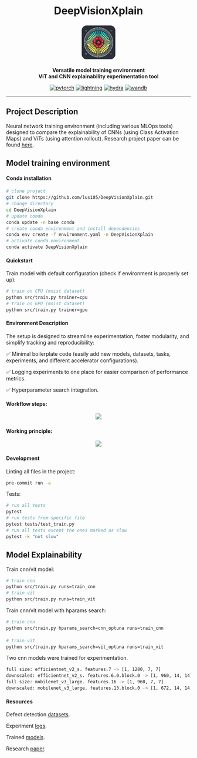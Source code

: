 <div align='center'>

# DeepVisionXplain
<img src="res/logo.png" width="100" />

<strong>Versatile model training environment</strong>  
<strong>ViT and CNN explainability experimentation tool</strong>  

[![pytorch](https://img.shields.io/badge/PyTorch_2.0+-ee4c2c?logo=pytorch&logoColor=white)](https://pytorch.org/get-started/locally/)
[![lightning](https://img.shields.io/badge/-Lightning_2.0+-792ee5?logo=pytorchlightning&logoColor=white)](https://pytorchlightning.ai/)
[![hydra](https://img.shields.io/badge/Config-Hydra_1.3-89b8cd)](https://hydra.cc/)
[![wandb](https://raw.githubusercontent.com/wandb/assets/main/wandb-github-badge-gradient.svg)](https://wandb.ai/site)

----
</div>



## Project Description
Neural network training environment (including various MLOps tools) designed to compare the explainability of CNNs (using Class Activation Maps) and ViTs (using attention rollout). Research project paper can be found [here](https://epubl.ktu.edu/object/elaba:198846619/).



## Model training environment
#### Conda installation
```bash
# clone project
git clone https://github.com/lus105/DeepVisionXplain.git
# change directory
cd DeepVisionXplain
# update conda
conda update -n base conda
# create conda environment and install dependencies
conda env create -f environment.yaml -n DeepVisionXplain
# activate conda environment
conda activate DeepVisionXplain
```
#### Quickstart
Train model with default configuration (check if environment is properly set up):
```bash
# train on CPU (mnist dataset)
python src/train.py trainer=cpu
# train on GPU (mnist dataset)
python src/train.py trainer=gpu
```
#### Environment Description
The setup is designed to streamline experimentation, foster modularity, and simplify tracking and reproducibility:

✅ Minimal boilerplate code (easily add new models, datasets, tasks, experiments, and different accelerator configurations).

✅ Logging experiments to one place for easier comparison of performance metrics.

✅ Hyperparameter search integration.

#### Workflow steps:
<p align="center">
  <img src="res/workflow_diagram.svg" width="300"/>
</p>

#### Working principle:

<p align="center">
  <img src="res/working_principle.png" width="600"/>
</p>

#### Development
Linting all files in the project:
```bash
pre-commit run -a
```
Tests:
```bash
# run all tests
pytest
# run tests from specific file
pytest tests/test_train.py
# run all tests except the ones marked as slow
pytest -k "not slow"
```

## Model Explainability
Train cnn/vit model:
```bash
# train cnn
python src/train.py runs=train_cnn
# train vit
python src/train.py runs=train_vit
```
Train cnn/vit model with hparams search:
```bash
# train cnn
python src/train.py hparams_search=cnn_optuna runs=train_cnn

# train vit
python src/train.py hparams_search=vit_optuna runs=train_vit
```
Two cnn models were trained for experimentation.
```bash
full size: efficientnet_v2_s. features.7 -> [1, 1280, 7, 7]
downscaled: efficientnet_v2_s. features.6.0.block.0 -> [1, 960, 14, 14]
full size: mobilenet_v3_large. features.16 -> [1, 960, 7, 7]
downscaled: mobilenet_v3_large. features.13.block.0 -> [1, 672, 14, 14]
```

#### Resources

Defect detection [datasets](https://drive.google.com/drive/folders/10yYU8yl3um0c1oq6-uVjHp5ORZWXi_tQ?usp=sharing).

Experiment [logs](https://wandb.ai/team_deepvisionxplain?shareProfileType=copy).

Trained [models](https://huggingface.co/DeepVisionXplain).

Research [paper](https://epubl.ktu.edu/object/elaba:198846619/).